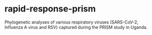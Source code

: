 # rapid-response-prism

Phylogenetic analyses of various respiratory viruses (SARS-CoV-2, Influenza A virus and RSV) captured during the PRISM study in Uganda.
